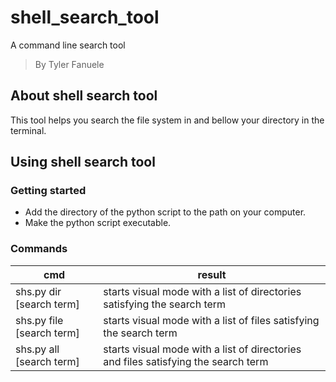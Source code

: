 # shell_search_tool

A command line search tool

> By Tyler Fanuele

## About shell search tool

This tool helps you search the file system in and bellow your directory in the terminal.

## Using shell search tool

### Getting started

- Add the directory of the python script to the path on your computer.
- Make the python script executable.

### Commands

| cmd | result |
|---|---|
| shs.py dir [search term] | starts visual mode with a list of directories satisfying the search term |
| shs.py file [search term] | starts visual mode with a list of files satisfying the search term |
| shs.py all [search term] | starts visual mode with a list of directories and files satisfying the search term |
